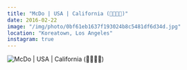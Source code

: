 ```yaml
---
title: "McDo | USA | California (🍔🇺🇸🐻)"
date: 2016-02-22
image: "/img/photo/0bf61eb1637f193024b8c5481df6d34d.jpg"
location: "Koreatown, Los Angeles"
instagram: true
---
```


![McDo | USA | California (🍔🇺🇸🐻)](/img/photo/0bf61eb1637f193024b8c5481df6d34d.jpg)
